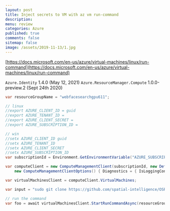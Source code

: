 ```yaml
---
layout: post
title: Inject secrets to VM with az vm run-command
description: 
menu: review
categories: Azure 
published: true 
comments: false     
sitemap: false
image: /assets/2019-11-13/1.jpg
---
```


<!-- [![alt text](/assets/2020-10-12/db.jpg "Db from Caspar Camille Rubin on Unsplash")](https://unsplash.com/@casparrubin) -->

[https://docs.microsoft.com/en-us/azure/virtual-machines/linux/run-command](https://docs.microsoft.com/en-us/azure/virtual-machines/linux/run-command)

`Azure.Identity` 1.4.0 (May 12, 2021)
`Azure.ResourceManager.Compute` 1.0.0-preview.2 (Sept 24th 2020)

```cs
var resourceGroupName = "webfacesearchgpu611";

// linux
//export AZURE_CLIENT_ID = guid
//export AZURE_TENANT_ID = 
//export AZURE_CLIENT_SECRET = 
//export AZURE_SUBSCRIPTION_ID = 

// win
//setx AZURE_CLIENT_ID guid
//setx AZURE_TENANT_ID 
//setx AZURE_CLIENT_SECRET 
//setx AZURE_SUBSCRIPTION_ID 
var subscriptionId = Environment.GetEnvironmentVariable("AZURE_SUBSCRIPTION_ID");

var computeClient = new ComputeManagementClient(subscriptionId, new DefaultAzureCredential(),
    new ComputeManagementClientOptions() { Diagnostics = { IsLoggingContentEnabled = true } });

var virtualMachinesClient = computeClient.VirtualMachines;

var input = "sudo git clone https://github.com/spatial-intelligence/OSR4Rights facesearch";

// run the command
var foo = await virtualMachinesClient.StartRunCommandAsync(resourceGroupName, "vm", new RunCommandInput("RunShellScript") { Script = { input } });

```